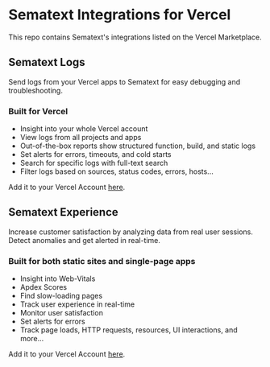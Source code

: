 # Sematext Integrations for Vercel

This repo contains Sematext's integrations listed on the Vercel Marketplace.

## Sematext Logs

Send logs from your Vercel apps to Sematext for easy debugging and troubleshooting.

### Built for Vercel

- Insight into your whole Vercel account
- View logs from all projects and apps
- Out-of-the-box reports show structured function, build, and static logs
- Set alerts for errors, timeouts, and cold starts
- Search for specific logs with full-text search
- Filter logs based on sources, status codes, errors, hosts...

Add it to your Vercel Account [here](https://vercel.com/integrations/sematext-log-drain).

## Sematext Experience

Increase customer satisfaction by analyzing data from real user sessions. Detect anomalies and get alerted in real-time.

### Built for both static sites and single-page apps

- Insight into Web-Vitals
- Apdex Scores
- Find slow-loading pages
- Track user experience in real-time
- Monitor user satisfaction
- Set alerts for errors
- Track page loads, HTTP requests, resources, UI interactions, and more...

Add it to your Vercel Account [here](https://vercel.com/integrations/sematext-experience).
